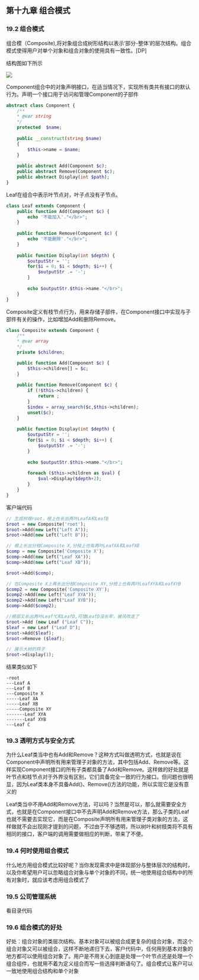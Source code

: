 ## 第十九章 组合模式

### 19.2 组合模式

组合模（Composite),将对象组合成树形结构以表示‘部分-整体’的层次结构。组合模式使得用户对单个对象和组合对象的使用具有一致性。[DP]

结构图如下所示

![](https://cdn.jsdelivr.net/gh/577961141/static@master/202305161938798.png)

Component组合中的对象声明接口，在适当情况下，实现所有类共有接口的默认行为。声明一个接口用于访问和管理Component的子部件

```php
abstract class Component {
    /**
    * @var string  
    */
    protected  $name;
    
    public __construct(string $name) 
    {
        $this->name = $name;
    }
    
    public abstract Add(Component $c);
    public abstract Remove(Component $c);
    public abstract Display(int $path);
}
```

Leaf在组合中表示叶节点对，叶子点没有子节点。

```php
class Leaf extends Component {
    public function Add(Component $c) {
        echo '不能加入'."</br>";
    }
    
    public function Remove(Component $c) {
        echo '不能删除'."</br>";
    }
    
    public function Display(int $depth) {
        $outputStr = '';
        for($i = 0; $i < $depth; $i++) {
            $outputStr .= '-';
        }
        
        echo $outputStr.$this->name."</br>";
    }
}
```

Composite定义有枝节点行为，用来存储子部件，在Component接口中实现与子部件有关的操作，比如增加Add和删除Remove。

```php
class Composite extends Component {
    /**
    * @var array 
    */
    private $children;

    public function Add(Component $c) {
        $this->children[] = $c;
    }
    
    public function Remove(Component $c) {
        if (!$this->children) {
            return ;
        }
        $index = array_search($c,$this->children);
        unset($c);
    }
    
    public function Display(int $depth) {
        $outputStr = '';
        for($i = 0; $i < $depth; $i++) {
            $outputStr .= '-';
        }
        
        echo $outputStr.$this->name."</br>";
        
        foreach ($this->children as $val) {
            $val->Display($depth+2);
        }
    }
}
```

客户端代码

```php
// 生成树根root，根上在长出两叶LeafA和LeafB
$root = new Composite('root');
$root->Add(new Left("Left A"));
$root->Add(new Left("Left B"));

// 根上长出分枝Composite X,分枝上也有两叶LeafXA和LeafXB
$comp = new Composite('Composite X');
$comp->Add(new Left("Leaf XA"));
$comp->Add(new Left("Leaf XB"));

$root->Add($comp);

// 在Composite X上再长出分枝Composite XY,分枝上也有两叶LeafXYA和LeafXYB
$comp2 = new Composite('Composite XY');
$comp2->Add(new Left("Leaf XYA"));
$comp2->Add(new Left("Leaf XYB"));
$comp->Add($comp2);

//根部又长出两叶Leaf℃和LeafD,可惜LeafD没长牢，被风吹走了
$root->Add (new Leaf ("Leaf C"));
$leaf = new Leaf ("Leaf D");
$root->Add($leaf);
$root->Remove ($leaf);

// 展示大树的样子
$root->display(1);
```

结果类似如下

```shell
-root
---Leaf A
---Leaf B
---Composite X
-----Leaf XA
-----Leaf XB
-----Composite XY
-------Leaf XYA
-------Leaf XYB
---Leaf C
```

### 19.3 透明方式与安全方式

为什么Leaf类当中也有Add和Remove？这种方式叫做透明方式，也就是说在Component中声明所有用来管理子对象的方法，其中包括Add、Remove等。这样实现Component接口的所有子类都具备了Add和Remove。这样做的好处就是叶节点和枝节点对于外界没有区别，它们具备完全一致的行为接口。但问题也很明显，因为Leaf类本身不具备Add()、Remove()方法的功能，所以实现它是没有意义的

Leaf类当中不用Add和Remove方法，可以吗？当然是可以，那么就需要安全方式，也就是在Component接口中不去声明Add和Remove方法，那么子类的Leaf也就不需要去实现它，而是在Composite声明所有用来管理子类对象的方法，这样做就不会出现刚才提到的问题，不过由于不够透明，所以树叶和树枝类将不具有相同的接口，客户端的调用需要做相应的判断，带来了不便。

### 19.4 何时使用组合模式

什么地方用组合模式比较好呢？当你发现需求中是体现部分与整体层次的结构时，以及你希望用户可以忽略组合对象与单个对象的不同，统一地使用组合结构中的所有对象时，就应该考虑用组合模式了

### 19.5 公司管理系统

看目录代码

### 19.6 组合模式的好处

好处：组合对象的类层次结构。基本对象可以被组合成更复杂的组合对象，而这个组合对象又可以被组合，这样不断地递归下去，客户代码中，任何用到基本对象的地方都可以使用组合对象了。用户是不用关心到底是处理一个叶节点还是处理一个组合组件，也就用不着为定义组合而写一些选择判断语句了。组合模式让客户可以一致地使用组合结构和单个对象